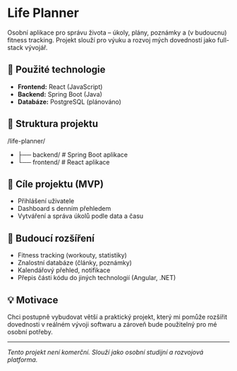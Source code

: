 # Life Planner

Osobní aplikace pro správu života – úkoly, plány, poznámky a (v budoucnu) fitness tracking. Projekt slouží pro výuku a rozvoj mých dovedností jako full-stack vývojář.

## 🔧 Použité technologie

- **Frontend:** React (JavaScript)
- **Backend:** Spring Boot (Java)
- **Databáze:** PostgreSQL (plánováno)

## 📁 Struktura projektu

/life-planner/
- ├── backend/ # Spring Boot aplikace
- └── frontend/ # React aplikace

## 📌 Cíle projektu (MVP)

- Přihlášení uživatele
- Dashboard s denním přehledem
- Vytváření a správa úkolů podle data a času

## 🚀 Budoucí rozšíření

- Fitness tracking (workouty, statistiky)
- Znalostní databáze (články, poznámky)
- Kalendářový přehled, notifikace
- Přepis části kódu do jiných technologií (Angular, .NET)

## 💡 Motivace

Chci postupně vybudovat větší a praktický projekt, který mi pomůže rozšířit dovednosti v reálném vývoji softwaru a zároveň bude použitelný pro mé osobní potřeby.

---

_Tento projekt není komerční. Slouží jako osobní studijní a rozvojová platforma._
